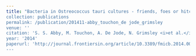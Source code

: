 ```yaml
---
title: "Bacteria in Ostreococcus tauri cultures - friends, foes or hitchhikers?
collection: publications
permalink: /publication/201411-abby_touchon_de jode_grimsley
venue: ''
citation: 'S. S. Abby, M. Touchon, A. De Jode, N. Grimsley <i>et al.</i>. <b>Bacteria in Ostreococcus tauri cultures - friends, foes or hitchhikers?</b>, <i>Frontiers in Microbiology,</i> November 2014'
year: '2014'
paperurl: 'http://journal.frontiersin.org/article/10.3389/fmicb.2014.00505/abstract'
---
```

